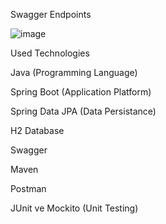 Swagger Endpoints

![image](https://user-images.githubusercontent.com/57766894/221441091-df94b249-c003-48f5-9872-8efdaea3bca5.png)

Used Technologies

 Java (Programming Language)

 Spring Boot (Application Platform)

 Spring Data JPA (Data Persistance)

 H2 Database

 Swagger

 Maven

 Postman

 JUnit ve Mockito (Unit Testing)
